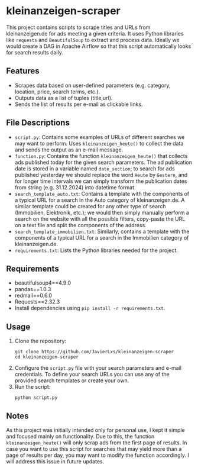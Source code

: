 # kleinanzeigen-scraper
This project contains scripts to scrape titles and URLs from kleinanzeigen.de for ads meeting a given criteria.
It uses Python libraries like `requests` and `BeautifulSoup` to extract and process data.
Ideally we would create a DAG in Apache Airflow so that this script automatically looks for search results daily.

## Features
- Scrapes data based on user-defined parameters (e.g. category, location, price, search terms, etc.).
- Outputs data as a list of tuples (title,url).
- Sends the list of results per e-mail as clickable links.

## File Descriptions
- `script.py`: Contains some examples of URLs of different searches we may want to perform. Uses `kleinanzeigen_heute()` to collect the data and sends the output as an e-mail message.
- `function.py`: Contains the function `kleinanzeigen_heute()` that collects ads published today for the given search parameters. The ad publication date is stored in a variable named `date_section`; to search for ads published yesterday we should replace the word `Heute` by `Gestern`, and for longer time intervals we can simply transform the publication dates from string (e.g. 31.12.2024) into datetime format.
- `search_template_auto.txt`: Contains a template with the components of a typical URL for a search in the Auto category of kleinanzeigen.de. A similar template could be created for any other type of search (Immobilien, Elektronik, etc.); we would then simply manually perform a search on the website with all the possible filters, copy-paste the URL on a text file and split the components of the address.
- `search_template_immobilien.txt`: Similarly, contains a template with the components of a typical URL for a search in the Immobilien category of kleinanzeigen.de.
- `requirements.txt`: Lists the Python libraries needed for the project.

## Requirements
- beautifulsoup4==4.9.0
- pandas==1.0.3
- redmail==0.6.0
- Requests==2.32.3
- Install dependencies using `pip install -r requirements.txt`.

## Usage
1. Clone the repository:
   ```
   git clone https://github.com/JavierLxs/kleinanzeigen-scraper
   cd kleinanzeigen-scraper
   ```
2. Configure the `script.py` file with your search parameters and e-mail credentials. To define your search URLs you can use any of the provided search templates or create your own.
3. Run the script:
   ```
   python script.py
   ```
## Notes
As this project was initially intended only for personal use, I kept it simple and focused mainly on functionality. Due to this, the function `kleinanzeigen_heute()` will only scrap ads from the first page of results. In case you want to use this script for searches that may yield more than a page of results per day, you may want to modify the function accordingly. I will address this issue in future updates.
